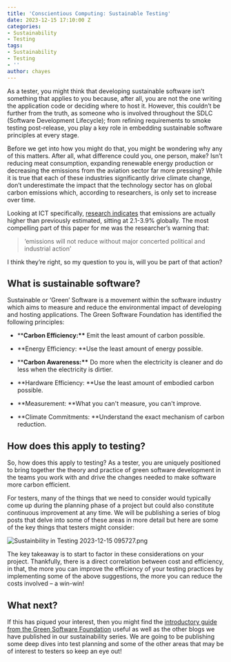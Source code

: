 ```yaml
---
title: 'Conscientious Computing: Sustainable Testing'
date: 2023-12-15 17:10:00 Z
categories:
- Sustainability
- Testing
tags:
- Sustainability
- Testing
- ''
author: chayes
---
```


As a tester, you might think that developing sustainable software isn’t something that applies to you because, after all, you are not the one writing the application code or deciding where to host it. However, this couldn’t be further from the truth, as someone who is involved throughout the SDLC (Software Development Lifecycle); from refining requirements to smoke testing post-release, you play a key role in embedding sustainable software principles at every stage.

Before we get into how you might do that, you might be wondering why any of this matters. After all, what difference could you, one person, make? Isn’t reducing meat consumption, expanding renewable energy production or decreasing the emissions from the aviation sector far more pressing? While it is true that each of these industries significantly drive climate change, don’t underestimate the impact that the technology sector has on global carbon emissions which, according to researchers, is only set to increase over time.

Looking at ICT specifically, [research indicates](https://www.cell.com/patterns/pdfExtended/S2666-3899(21)00188-4) that emissions are actually higher than previously estimated, sitting at 2.1-3.9% globally. The most compelling part of this paper for me was the researcher’s warning that:

> ‘emissions will not reduce without major concerted political and industrial action’

I think they’re right, so my question to you is, will you be part of that action?

## What is sustainable software?

Sustainable or ‘Green’ Software is a movement within the software industry which aims to measure and reduce the environmental impact of developing and hosting applications. The Green Software Foundation has identified the following principles:

* \*\***Carbon Efficiency:\*\*** Emit the least amount of carbon possible.

* \*\*Energy Efficiency: \*\*Use the least amount of energy possible.

* \*\***Carbon Awareness:\*\*** Do more when the electricity is cleaner and do less when the electricity is dirtier.

* \*\*Hardware Efficiency: \*\*Use the least amount of embodied carbon possible.

* \*\*Measurement: \*\*What you can't measure, you can't improve.

* \*\*Climate Commitments: \*\*Understand the exact mechanism of carbon reduction.

## How does this apply to testing?

So, how does this apply to testing? As a tester, you are uniquely positioned to bring together the theory and practice of green software development in the teams you work with and drive the changes needed to make software more carbon efficient.

For testers, many of the things that we need to consider would typically come up during the planning phase of a project but could also constitute continuous improvement at any time. We will be publishing a series of blog posts that delve into some of these areas in more detail but here are some of the key things that testers might consider:

![Sustainbility in Testing 2023-12-15 095727.png](/uploads/Sustainbility%20in%20Testing%202023-12-15%20095727.png)

The key takeaway is to start to factor in these considerations on your project. Thankfully, there is a direct correlation between cost and efficiency, in that, the more you can improve the efficiency of your testing practices by implementing some of the above suggestions, the more you can reduce the costs involved – a win-win!

## What next?

If this has piqued your interest, then you might find the [introductory guide from the Green Software Foundation](https://learn.greensoftware.foundation/) useful as well as the other blogs we have published in our sustainability series. We are going to be publishing some deep dives into test planning and some of the other areas that may be of interest to testers so keep an eye out!